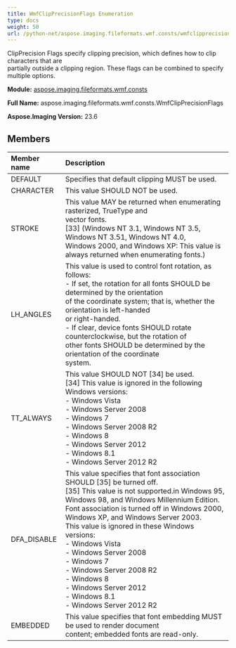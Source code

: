 ```yaml
---
title: WmfClipPrecisionFlags Enumeration
type: docs
weight: 50
url: /python-net/aspose.imaging.fileformats.wmf.consts/wmfclipprecisionflags/
---
```


ClipPrecision Flags specify clipping precision, which defines how to clip characters that are<br/>                partially outside a clipping region. These flags can be combined to specify multiple options.

**Module:** [aspose.imaging.fileformats.wmf.consts](/imaging/python-net/aspose.imaging.fileformats.wmf.consts/)

**Full Name:** aspose.imaging.fileformats.wmf.consts.WmfClipPrecisionFlags

**Aspose.Imaging Version:** 23.6

## **Members**
| **Member name** | **Description** |
| :- | :- |
| DEFAULT | Specifies that default clipping MUST be used. |
| CHARACTER | This value SHOULD NOT be used. |
| STROKE | This value MAY be returned when enumerating rasterized, TrueType and<br/>                vector fonts.<br/>                [33] (Windows NT 3.1, Windows NT 3.5, Windows NT 3.51, Windows NT 4.0,<br/>                Windows 2000, and Windows XP: This value is always returned when enumerating fonts.) |
| LH_ANGLES | This value is used to control font rotation, as follows:<br/>                - If set, the rotation for all fonts SHOULD be determined by the orientation<br/>                of the coordinate system; that is, whether the orientation is left-handed<br/>                or right-handed.<br/>                - If clear, device fonts SHOULD rotate counterclockwise, but the rotation of<br/>                other fonts SHOULD be determined by the orientation of the coordinate<br/>                system. |
| TT_ALWAYS | This value SHOULD NOT [34] be used.<br/>                [34] This value is ignored in the following Windows versions:<br/>                - Windows Vista<br/>                - Windows Server 2008<br/>                - Windows 7<br/>                - Windows Server 2008 R2<br/>                - Windows 8<br/>                - Windows Server 2012<br/>                - Windows 8.1<br/>                - Windows Server 2012 R2 |
| DFA_DISABLE | This value specifies that font association SHOULD [35] be turned off.<br/>                [35] This value is not supported.in Windows 95, Windows 98, and Windows Millennium Edition.<br/>                Font association is turned off in Windows 2000, Windows XP, and Windows Server 2003.<br/>                This value is ignored in these Windows versions:<br/>                - Windows Vista<br/>                - Windows Server 2008<br/>                - Windows 7<br/>                - Windows Server 2008 R2<br/>                - Windows 8<br/>                - Windows Server 2012<br/>                - Windows 8.1<br/>                - Windows Server 2012 R2 |
| EMBEDDED | This value specifies that font embedding MUST be used to render document<br/>                content; embedded fonts are read-only. |
